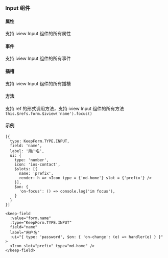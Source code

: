 ### Input 组件

#### 属性

支持 iview Input 组件的所有属性

#### 事件

支持 iview Input 组件的所有事件

#### 插槽

支持 iview Input 组件的所有插槽

#### 方法

支持 ref 的形式调用方法，支持 iview Input 组件的所有方法
`this.$refs.form.$iview('name').focus()`

#### 示例

```
[{
  type: KeepForm.TYPE.INPUT,
  field: 'name',
  label: '用户名',
  ui: {
    type: 'number',
    icon: 'ios-contact',
    $slots: [{
      name: 'prefix',
      render: h => <Icon type = {'md-home'} slot = {'prefix'} />
    }],
    $on: {
      'on-focus': () => console.log('im focus'),
    }
  }
}]

<keep-field 
  :value="form.name" 
  :type="KeepForm.TYPE.INPUT" 
  field="name" 
  label="用户名" 
  :ui="{ type: 'password', $on: { 'on-change': (e) => handler(e) } }"
>
  <Icon slot="prefix" type="md-home" />
</keep-field>
```